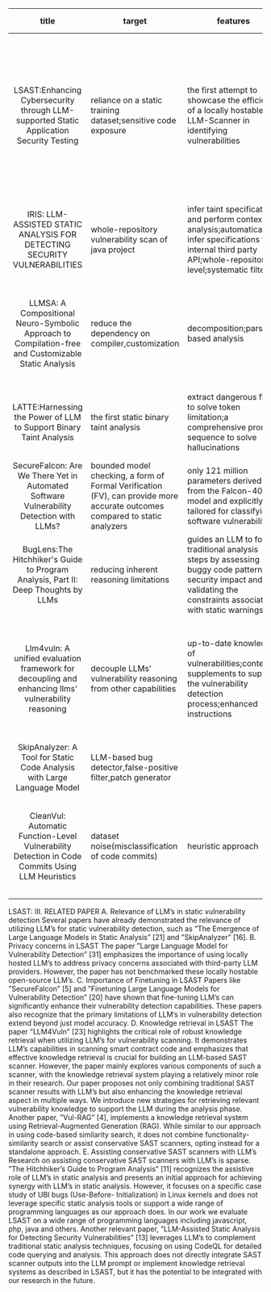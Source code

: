 
| title | target | features | static analysis | llm | combination |contribution | notes | relevance score | year |
|:-----:|-------|-------|-------|-------|-------|-------|-------|-------|-------|
|LSAST:Enhancing Cybersecurity through LLM-supported Static Application Security Testing|reliance on a static training dataset;sensitive code exposure|the first attempt to showcase the efficiency of a locally hostable LLM-Scanner in identifying vulnerabilities|aggregating the latest vulnerability reports from **HackerOne**|encompassing both the target code and the results from the Bearer scan|Knowledge Retrieval(also in llm4vuln) Target code + Code-Abstraction-similar Vulnerability Reports + Functionality-similar Vulnerability Reports + SAST-Scanner Result|**up-to-date vulnerability insights without compromising data privacy;a combination of state-of-the-art knowledge retrieval system;a new benchmark for static vulnerability analysis**|future work:A new and improved source of vulnerabilities;algorithm for abstraction consistency;chain of thought reasoning;token limitation |10+|2024|
|IRIS: LLM-ASSISTED STATIC ANALYSIS FOR DETECTING SECURITY VULNERABILITIES | whole-repository vulnerability scan of java project | infer taint specifications and perform contextual analysis;automatically infer specifications for internal third party API;whole-repository level;systematic filtering | extract candidates and their corresponding metadata | **insert a batch of APIs in a single prompt and ask the LLM to respond with JSON formatted strings**;filtering method by contextual analysis | detect vulnerable paths by **specialized CodeQL query** for each vulnerability  |  CWE-Bench-Java dataset | / | 10 | 2024;ICLR 2025 |
|LLMSA: A Compositional Neuro-Symbolic Approach to Compilation-free and Customizable Static Analysis| reduce the dependency on compiler,customization |decomposition;parsing-based analysis |treat llm as static analyzer|Symbolic and Neural Constructor|**an analysis policy language convenient to users;lazy, incremental, and parallel prompting** mitigating the hallucinations|**Compilation-free** and Customizable,flexible problem decompose| **code slicing & prompting strategies** | 8 | 2024 |
|LATTE:Harnessing the Power of LLM to Support Binary Taint Analysis|  the first static binary taint analysis|extract dangerous flows to solve token limitation;a comprehensive prompt sequence to solve hallucinations |**Function Call Chain Extraction;Dangerous flow generation**|three prompt templates|Prompt Sequence Construction using identified dangerous flows|complete automation;improved vulnerability detection with new bug discoveries;low engineering cost| **how to ask better** | 7 |2023 |
|SecureFalcon: Are We There Yet in Automated Software Vulnerability Detection with LLMs?|bounded model checking, a form of Formal Verification (FV), can provide more accurate outcomes compared to static analyzers|only 121 million parameters derived from the Falcon-40B model and explicitly tailored for classifying software vulnerabilities||**word embeddings;decoder layers;final layer normalization**||two datasets, namely the FormAI dataset and the FalconVulnDB.|finetuning|7|2023|
|BugLens:The Hitchhiker's Guide to Program Analysis, Part II: Deep Thoughts by LLMs|reducing inherent reasoning limitations|guides an LLM to follow traditional analysis steps by assessing buggy code patterns for security impact and validating the constraints associated with static warnings|Suture and CodeQL-SOD|Structured Analysis Guidance (SAG)|||UBI in Linux kernel|7|2025|
|Llm4vuln: A unified evaluation framework for decoupling and enhancing llms' vulnerability reasoning|decouple LLMs’ vulnerability reasoning from other capabilities|up-to-date knowledge of vulnerabilities;context supplements to support the vulnerability detection process;enhanced instructions||vector database;extracted vulnerable code & calling relation for context supplement ||LLM4Vuln, a unified evaluation framework that separates and assesses LLMs’ vulnerability reasoning capabilities and examines improvements when combined with other enhancements.|vuln reasoning,knowledge retrieval| 6 |2024|
|SkipAnalyzer: A Tool for Static Code Analysis with Large Language Model|LLM-based bug detector,false-positive filter,patch generator||use Infer to detect Null Dereference and Resource Leak bugs|prompting strategy:zero-shot, one-shot, and few-shots|||prompting strategy; so simple?|5|2023|
|CleanVul: Automatic Function-Level Vulnerability Detection in Code Commits Using LLM Heuristics|dataset noise(misclassification of code commits) |heuristic approach||synthesize code changes,commit messages & context||Characterization of Code Change Categories in VFCs;VulSifter - LLM Heuristic for Identifying Vulnerability Fixes in VFCs;A Large-Scale, High-Quality Vulnerability Dataset| code commit analysis | 3 |2024|  


LSAST:
III. RELATED PAPER
A. Relevance of LLM’s in static vulnerability detection
Several papers have already demonstrated the relevance of
utilizing LLM’s for static vulnerability detection, such as ”The
Emergence of Large Language Models in Static Analysis” [21]
and ”SkipAnalyzer” [16].
B. Privacy concerns in LSAST
The paper ”Large Language Model for Vulnerability Detection” [31] emphasizes the importance of using locally hosted
LLM’s to address privacy concerns associated with third-party
LLM providers. However, the paper has not benchmarked
these locally hostable open-source LLM’s.
C. Importance of Finetuning in LSAST
Papers like ”SecureFalcon” [5] and ”Finetuning Large Language Models for Vulnerability Detection” [20] have shown
that fine-tuning LLM’s can significantly enhance their vulnerability detection capabilities. These papers also recognize that
the primary limitations of LLM’s in vulnerability detection
extend beyond just model accuracy.
D. Knowledge retrieval in LSAST
The paper ”LLM4Vuln” [23] highlights the critical role of
robust knowledge retrieval when utilizing LLM’s for vulnerability scanning. It demonstrates LLM’s capabilities in scanning
smart contract code and emphasizes that effective knowledge
retrieval is crucial for building an LLM-based SAST scanner.
However, the paper mainly explores various components of
such a scanner, with the knowledge retrieval system playing a
relatively minor role in their research.
Our paper proposes not only combining traditional SAST
scanner results with LLM’s but also enhancing the knowledge
retrieval aspect in multiple ways. We introduce new strategies
for retrieving relevant vulnerability knowledge to support the
LLM during the analysis phase.
Another paper, ”Vul-RAG” [4], implements a knowledge retrieval system using Retrieval-Augmented Generation (RAG).
While similar to our approach in using code-based similarity
search, it does not combine functionality-similarity search
or assist conservative SAST scanners, opting instead for a
standalone approach.
E. Assisting conservative SAST scanners with LLM’s
Research on assisting conservative SAST scanners with
LLM’s is sparse. ”The Hitchhiker’s Guide to Program Analysis” [11] recognizes the assistive role of LLM’s in static
analysis and presents an initial approach for achieving synergy
with LLM’s in static analysis. However, it focuses on a specific
case study of UBI bugs (Use-Before- Initialization) in Linux
kernels and does not leverage specific static analysis tools
or support a wide range of programming languages as our
approach does. In our work we evaluate LSAST on a wide
range of programming languages including javascript, php,
java and others.
Another relevant paper, ”LLM-Assisted Static Analysis for
Detecting Security Vulnerabilities” [13] leverages LLM’s to
complement traditional static analysis techniques, focusing on
using CodeQL for detailed code querying and analysis. This
approach does not directly integrate SAST scanner outputs into
the LLM prompt or implement knowledge retrieval systems as
described in LSAST, but it has the potential to be integrated
with our research in the future.